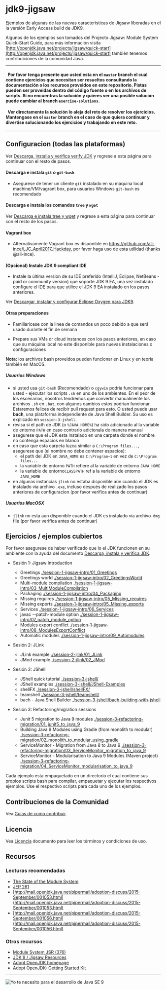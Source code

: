 # jdk9-jigsaw

Ejemplos de algunas de las nuevas caracteristicas de Jigsaw liberadas en el la versión Early Access build de JDK9.

Algunos de los ejemplos son tomados del Projecto Jigsaw: Module System Quick-Start Guide, para más información visita [http://openjdk.java.net/projects/jigsaw/quick-start](http://openjdk.java.net/projects/jigsaw/quick-start) también tenemos contribuiciones de la comunidad Java.

___


####   Por favor  tenga presente que usted esta en el `master` branch el cual contiene ejercicios que necesitan ser resueltos consultando la documentación o los recursos proveidos en este repositorio. Pistas pueden ser proveidas dentro del código fuente o en los archivos de scripts. Si no encuentras la solución y quieres ver una posible solución puede cambiar al branch `exercise-solutions`. 

####   Ver directamente la solución lo aleja del reto de resolver los ejercicios. Mantengase en el `master` branch en el caso de que quiera continuar y divertise solucionando los  ejercicios y trabajando en este reto.

___

## Configuracion (todas las plataformas)

Ver [Descarga, installa y verifica verify JDK](setupAndVerifyJDK.md) y regrese a esta página para continuar con el resto de pasos.
         
#### Descarga e instala `git` o `git-bash`

- Asegurese de tener un cliente `git` instalado en su máquina local machine/VM/vagrant box, para usuarios Windows `git-bash` es recomendado 

#### Descarga e instala los comandos `tree` y `wget`

Ver [Descarga e instala tree y wget](setupTreeAndWget.md) y regrese a esta página para continuar con el resto de los pasos.

#### Vagrant box

- Alternativamente Vagrant box es disponible en https://github.com/ali-ince/LJC_April2017_Hackday, por favor haga uso de esta utilidad (thanks @ali-ince).

#### (Opcional) Instale JDK 9 compliant IDE

- Instale la última version de su IDE preferido (IntelliJ, Eclipse, NetBeans - paid or community version) que soporte JDK 9 EA, una vez instalado configure el IDE para que utilice el JDK 9 EA instalado en los pasos anteriores.

Ver [Descargar, instalar y configurar Eclipse Oxygen para JDK9](../setupEclipseOxygen.md).

#### Otras preparaciones

- Familiaricese con la linea de comandos un poco debido a que será usado durante el fin de semana

- Prepare sus VMs or cloud instances con los pasos anteriores, en caso que su máquina local no este disponible para nuevas instalaciones o configuraciones 

**Nota:** los archivos bash proveidos pueden funcionar en Linux y en teoría también en MacOS.

##### Usuarios Windows

 - si usted usa `git-bash` (Recomendado) o `cgywin` podria funcionar para usted - ejecutar los scripts `.sh` en uno de los ambientes. En el peor de los escenarios, nosotros tendremos que convertir manualmente los archivos `.sh` en `.bat`, con algunos cambios estos podrian funcionar. Estaremos felices de recibir pull request para esto. O usted puede usar **bach**, una plataforma independiente de Java Shell Builder. Su uso es explicado en `session-3-jshell`.
 - revisa si el path de JDK (o `%JAVA_HOME%`) ha sido adicionado al la variable de entorno `PATH` en caso contrario adicionala de manera manual
 - asegurese que el JDK esta instalado en una carpeta donde el nombre no contenga espacios en blanco
 - en caso que esta carpeta luzca similar a `C:\Program files...`, asegurese que (el nombre no debe contener espacios):
    - el path del JDK en `JAVA_HOME` es `C:\Program~1` en vez de `C:\Program files...`
    - la variable de entorno `PATH` refiere al la variable de entorno `JAVA_HOME`
    - la variable de entorno`CLASSPATH` ref a la variable de entorno `JAVA_HOME`
 - en algunas instancias `jlink` no estaba disponible aún cuando el JDK es instalado via archivo `.exe`, incluso después de realizado los pasos anteriores de configuracion (por favor verifica antes de continuar)

##### Usuarios MacOSX
 - `jlink` no esta aun disponible cuando el JDK es instalado via archivo`.dmg` file (por favor verifica antes de continuar)

## Ejercicios / ejemplos cubiertos

Por favor asegurese de haber verificado que lo el JDK funcionen en su ambiente con la ayuda del documento [Descarga, instala y verifica JDK](setupAndVerifyJDK.md). 

- Sesión 1: Jigsaw Introduction
   - Greetings [./session-1-jigsaw-intro/01_Greetings](.././session-1-jigsaw-intro/01_Greetings)
   - Greetings world [./session-1-jigsaw-intro/02_GreetingsWorld](.././session-1-jigsaw-intro/02_GreetingsWorld)
   - Multi-module compilation [./session-1-jigsaw-intro/03_MultiModuleCompilation](.././session-1-jigsaw-intro/03_MultiModuleCompilation)
   - Packaging [./session-1-jigsaw-intro/04_Packaging](.././session-1-jigsaw-intro/04_Packaging)
   - Missing requires [./session-1-jigsaw-intro/05_Missing_requires](.././session-1-jigsaw-intro/05_Missing_requires)
   - Missing exports [./session-1-jigsaw-intro/05_Missing_exports](.././session-1-jigsaw-intro/05_Missing_exports)
   - Services [./session-1-jigsaw-intro/06_Services](.././session-1-jigsaw-intro/06_Services)
   - javac --patch-module option [./session-1-jigsaw-intro/07_patch_module_option](../session-1-jigsaw-intro/07_patch_module_option)
   - Modules export conflict [./session-1-jigsaw-intro/08_ModulesExportConflict](../session-1-jigsaw-intro/08_ModulesExportConflict)
   - Automatic modules [./session-1-jigsaw-intro/09_Automodules](../session-1-jigsaw-intro/09_Automodules)

- Sesión 2: JLink
   - JLink example [./session-2-jlink/01_JLink](../session-2-jlink/01_JLink)
   - JMod example [./session-2-jlink/02_JMod](../session-2-jlink/02_JMod) 

- Sesión 3: JShell
   - JShell quick tutorial [./session-3-jshell/](.././session-3-jshell/)
   - JShell examples [./session-3-jshell/JShell-Examples](.././session-3-jshell/JShell-Examples)
   - shellFX [./session-3-jshell/shellFX/](.././session-3-jshell/shellFX/)
   - teamshell [./session-3-jshell/teamshell/](.././session-3-jshell/teamshell/)
   - bach - Java Shell Builder [./session-3-jshell/bach-building-with-jshell](.././session-3-jshell/bach-building-with-jshell)
   
- Sesión 3: Refactoring/migration sessions
   - Junit 5 migration to Java 9 modules [./session-3-refactoring-migration/01_junit5_to_java_9](../session-3-refactoring-migration/01_junit5_to_java_9)
   - Building Java 9 Modules using Gradle (from monolith to modular) [./session-3-refactoring-migration/02_monolith_to_modular_using_gradle](../session-3-refactoring-migration/02_monolith_to_modular_using_gradle)
   - ServiceMonitor - Migration from Java 8 to Java 9 [./session-3-refactoring-migration/03_ServiceMonitor_migration_to_java_9](../session-3-refactoring-migration/03_ServiceMonitor_migration_to_java_9)
   - ServiceMonitor - Modularisation to Java 9 Modules (Maven project) [./session-3-refactoring-migration/04_ServiceMonitor_modularisation_to_java_9](../session-3-refactoring-migration/04_ServiceMonitor_modularisation_to_java_9)
        
Cada ejemplo esta empaquetado en un directorio el cual contiene sus propios scripts bash para compilar, empaquetar y ejecutar los respectivos ejemplos. Use el respectivo scripts para cada uno de los ejemplos.

## Contribuciones de la Comunidad

Vea [Guías de como contribuir](../CONTRIBUTING.md).

## Licencia

Vea [Licencia](../LICENSE) documento para leer los términos y condiciones de uso.

## Recursos

### Lecturas recomendadas
- [The State of the Module System](http://openjdk.java.net/projects/jigsaw/spec/sotms/)
- [JEP 261](http://openjdk.java.net/jeps/261)
- [http://mail.openjdk.java.net/pipermail/adoption-discuss/2015-September/001053.html](http://mail.openjdk.java.net/pipermail/adoption-discuss/2015-September/001053.html) <br/>
- [http://mail.openjdk.java.net/pipermail/adoption-discuss/2015-September/001056.html](http://mail.openjdk.java.net/pipermail/adoption-discuss/2015-September/001056.html)

### Otros recursos
- [Module System JSR (376)](https://www.jcp.org/en/jsr/detail?id=376)
- [JDK 9 / Jigsaw Resources](./Java-9-Resources.md)
- [Adopt OpenJDK homepage](https://adoptopenjdk.java.net/)
- [Adopt OpenJDK: Getting Started Kit](http://bit.ly/1NUkPWw)

---

![Yo te necesito para el desarrollo de Java SE 9](../I-need-you-for-Java-SE-9-development.png "Yo te necesito para el desarrollo de Java SE 9")
